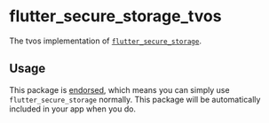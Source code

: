 # flutter_secure_storage_tvos

The tvos implementation of [`flutter_secure_storage`][1].

## Usage

This package is [endorsed][2], which means you can simply use `flutter_secure_storage`
normally. This package will be automatically included in your app when you do.

[1]: https://pub.dev/packages/flutter_secure_storage
[2]: https://flutter.dev/docs/development/packages-and-plugins/developing-packages#endorsed-federated-plugin
